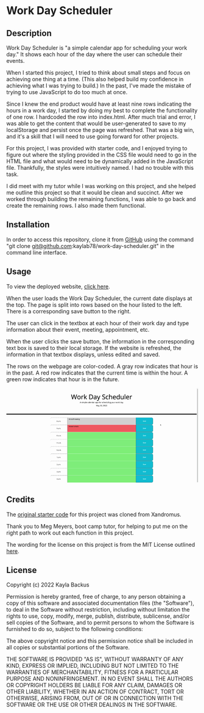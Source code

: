 # Work Day Scheduler

## Description
Work Day Scheduler is "a simple calendar app for scheduling your work day." It shows each hour of the day where the user can schedule their events.

When I started this project, I tried to think about small steps and focus on achieving one thing at a time. (This also helped build my confidence in achieving what I was trying to build.) In the past, I've made the mistake of trying to use JavaScript to do too much at once.

Since I knew the end product would have at least nine rows indicating the hours in a work day, I started by doing my best to complete the functionality of one row. I hardcoded the row into index.html. After much trial and error, I was able to get the content that would be user-generated to save to my localStorage and persist once the page was refreshed. That was a big win, and it's a skill that I will need to use going forward for other projects. 

For this project, I was provided with starter code, and I enjoyed trying to figure out where the styling provided in the CSS file would need to go in the HTML file and what would need to be dynamically added in the JavaScript file. Thankfully, the styles were intuitively named. I had no trouble with this task.

I did meet with my tutor while I was working on this project, and she helped me outline this project so that it would be clean and succinct. After we worked through building the remaining functions, I was able to go back and create the remaining rows. I also made them functional.

## Installation
In order to access this repository, clone it from [GitHub](https://github.com/kaylab78/work-day-scheduler) using the command "git clone git@github.com:kaylab78/work-day-scheduler.git" in the command line interface.

## Usage
To view the deployed website, [click here](https://kaylab78.github.io/work-day-scheduler/).

When the user loads the Work Day Scheduler, the current date displays at the top. The page is split into rows based on the hour listed to the left. There is a corresponding save button to the right.

The user can click in the textbox at each hour of their work day and type information about their event, meeting, appointment, etc. 

When the user clicks the save button, the information in the corresponding text box is saved to their local storage. If the website is refreshed, the information in that textbox displays, unless edited and saved.

The rows on the webpage are color-coded. A gray row indicates that hour is in the past. A red row indicates that the current time is within the hour. A green row indicates that hour is in the future.

![The screen says, "Work Day Scheduler. A simple calendar app for scheduling your work day. May 30, 2022." There are nine rows on the page. Each row has an hour of the day listed to the left of it starting at 8 a.m. until 4 p.m. Each row has a blue save button listed to the right of it. The first row is gray and says, "All-staff meeting." The second row is red and says, "Answer emails." The remaining rows are green. The third row says, "Meet with manager."](assets/images/work-day-scheduler-example.gif)

## Credits
The [original starter code](https://github.com/coding-boot-camp/super-disco) for this project was cloned from Xandromus.

Thank you to Meg Meyers, boot camp tutor, for helping to put me on the right path to work out each function in this project.

The wording for the license on this project is from the MIT License outlined [here](https://choosealicense.com/licenses/mit/).

## License
Copyright (c) 2022 Kayla Backus

Permission is hereby granted, free of charge, to any person obtaining a copy of this software and associated documentation files (the "Software"), to deal in the Software without restriction, including without limitation the rights to use, copy, modify, merge, publish, distribute, sublicense, and/or sell copies of the Software, and to permit persons to whom the Software is furnished to do so, subject to the following conditions:

The above copyright notice and this permission notice shall be included in all copies or substantial portions of the Software.

THE SOFTWARE IS PROVIDED "AS IS", WITHOUT WARRANTY OF ANY KIND, EXPRESS OR IMPLIED, INCLUDING BUT NOT LIMITED TO THE WARRANTIES OF MERCHANTABILITY, FITNESS FOR A PARTICULAR PURPOSE AND NONINFRINGEMENT. IN NO EVENT SHALL THE AUTHORS OR COPYRIGHT HOLDERS BE LIABLE FOR ANY CLAIM, DAMAGES OR OTHER LIABILITY, WHETHER IN AN ACTION OF CONTRACT, TORT OR OTHERWISE, ARISING FROM, OUT OF OR IN CONNECTION WITH THE SOFTWARE OR THE USE OR OTHER DEALINGS IN THE SOFTWARE.
